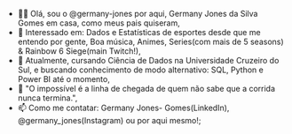 - 👋🏿 Olá, sou o @germany-jones por aqui, Germany Jones da Silva Gomes em casa, como meus pais quiseram,
- 👀 Interessado em: Dados e Estatísticas de esportes desde que me entendo por gente, Boa música, Animes, Series(com mais de 5 seasons) & Rainbow 6 Siege(main Twitch!),
- 🌱 Atualmente, cursando Ciência de Dados na Universidade Cruzeiro do Sul, e buscando conhecimento de modo alternativo: SQL, Python e Power BI até o momento,
- 💼 "O impossível é a linha de chegada de quem não sabe que a corrida nunca termina.",
- 📫 Como me contatar: Germany Jones- Gomes(LinkedIn), @germany_jones(Instagram) ou por aqui mesmo!;

<!---
germany-jones/germany-jones is a ✨ special ✨ repository because its `README.md` (this file) appears on your GitHub profile.
You can click the Preview link to take a look at your changes.
--->
